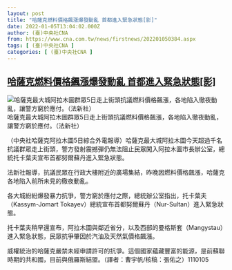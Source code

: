 ```yaml
---
layout: post
title: "哈薩克燃料價格飆漲爆發動亂 首都進入緊急狀態[影]"
date: 2022-01-05T13:04:02.000Z
author: (臺)中央社CNA
from: https://www.cna.com.tw/news/firstnews/202201050384.aspx
tags: [ (臺)中央社CNA ]
categories: [ (臺)中央社CNA ]
---
```

<!--1641387842000-->
[哈薩克燃料價格飆漲爆發動亂 首都進入緊急狀態[影]](https://www.cna.com.tw/news/firstnews/202201050384.aspx)
------

<div>
<div><div><div style="--aspect-ratio:2000/1348;"><picture><source media="(max-width: 414px)" data-srcset="https://imgcdn.cna.com.tw/www/WebPhotos/800/20220105/2000x1348_0780827264096.jpg"><source media="(min-width: 413px)" data-srcset="https://imgcdn.cna.com.tw/www/WebPhotos/1024/20220105/2000x1348_0780827264096.jpg"><img class='lazyload' data-src="https://imgcdn.cna.com.tw/www/WebPhotos/800/20220105/2000x1348_0780827264096.jpg" alt="哈薩克最大城阿拉木圖群眾5日走上街頭抗議燃料價格飆漲，各地陷入徹夜動亂，讓警方窮於應付。（法新社）" data-srcset="https://imgcdn.cna.com.tw/www/WebPhotos/800/20220105/2000x1348_0780827264096.jpg 414w, https://imgcdn.cna.com.tw/www/WebPhotos/1024/20220105/2000x1348_0780827264096.jpg 1024w"></picture></div><div>哈薩克最大城阿拉木圖群眾5日走上街頭抗議燃料價格飆漲，各地陷入徹夜動亂，讓警方窮於應付。（法新社）</div></div></div><div></div><div><p>（中央社哈薩克阿拉木圖5日綜合外電報導）哈薩克最大城阿拉木圖今天超過千名抗議群眾走上街頭，警方發射震撼彈仍無法阻止民眾闖入阿拉木圖市長辦公室，總統托卡葉夫宣布首都努爾蘇丹進入緊急狀態。</p><p>法新社報導，抗議民眾在行政大樓附近的廣場集結，昨晚因燃料價格飆漲，哈薩克各地陷入前所未見的徹夜動亂。</p><p>各大城紛紛爆發暴力抗爭，警方窮於應付之際，總統辦公室指出，托卡葉夫（Kassym-Jomart Tokayev）總統宣布首都努爾蘇丹（Nur-Sultan）進入緊急狀態。</p><div class='media'><div class='twitterMedia'><blockquote class='twitter-tweet' data-lang='zh-tw'><a href='https://twitter.com/AFP/status/1478680675364614146?s=20'></a></blockquote></div></div><p>托卡葉夫稍早還宣布，阿拉木圖與鄰近省分，以及西部的曼格斯套（Mangystau）進入緊急狀態，民眾抗爭肇因於汽油及天然氣價格飆漲。</p><p>威權統治的哈薩克嚴禁未經申請許可的抗爭。這個國家蘊藏豐富的能源，是前蘇聯時期的共和國，目前與俄羅斯結盟。（譯者：曹宇帆/核稿：張佑之）1110105</p><div class='media'><div class='twitterMedia'><blockquote class='twitter-tweet' data-lang='zh-tw'><a href='https://twitter.com/Jake_Hanrahan/status/1478666073415327748?s=20'></a></blockquote></div></div></div>
</div>
